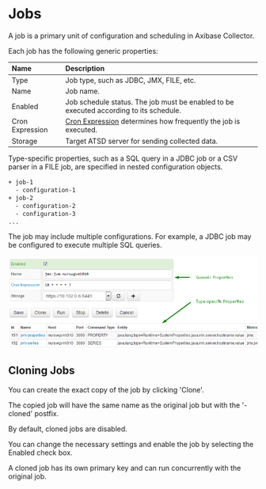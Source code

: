 # Jobs

A job is a primary unit of configuration and scheduling in Axibase Collector. 

Each job has the following generic properties: 

| **Name** | **Description** |
|:--- |:---|
| Type | Job type, such as JDBC, JMX, FILE, etc.|
| Name | Job name. |
| Enabled | Job schedule status. The job must be enabled to be executed according to its schedule. |
| Cron Expression | [Cron Expression](scheduling.md#cron-expressions) determines how frequently the job is executed.
| Storage | Target ATSD server for sending collected data. |

Type-specific properties, such as a SQL query in a JDBC job or a CSV parser in a FILE job, are specified in nested configuration objects.

```
+ job-1
  - configuration-1
+ job-2
  - configuration-2
  - configuration-3
...
```

The job may include multiple configurations. For example, a JDBC job may be configured to execute multiple SQL queries.

![](images/job-properties.png)

## Cloning Jobs

You can create the exact copy of the job by clicking 'Clone'.

The copied job will have the same name as the original job but with the '-cloned' postfix. 

By default, cloned jobs are disabled. 

You can change the necessary settings and enable the job by selecting the Enabled check box. 

A cloned job has its own primary key and can run concurrently with the original job.
